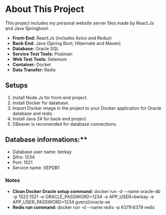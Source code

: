 # About This Project
This project includes my personal website server files made by React.Js and Java Springboot.
.
* **Front-End:** React.Js (includes Axios and Redux)
* **Back-End:** Java (Spring Boot, Hibernate and Maven)
* **Database:** Oracle SQL
* **Service Test Tools:** Postman
* **Web Test Tools:** Selenium
* **Container:** Docker
* **Data Transfer:** Redis

## Setups
1. Install Node.Js for front-end project.
2. Install Docker for database.
3. Import Docker image in the project to your Docker application for Oracle database and redis.
4. Install Java 24 for back-end project.
5. DBeaver is recomended for database connections.

## Database informations:**
* Database user name: berkay
* Şifre: 1234
* Port: 1521
* Service name: XEPDB1

### Notes
* **Clean Docker Oracle setup command:** docker run -d --name oracle-db -p 1522:1521 -e ORACLE_PASSWORD=1234 -e APP_USER=berkay -e APP_USER_PASSWORD=1234 gvenzl/oracle-xe
* **Redis run command:** docker run -d --name redis -p 6379:6379 redis

